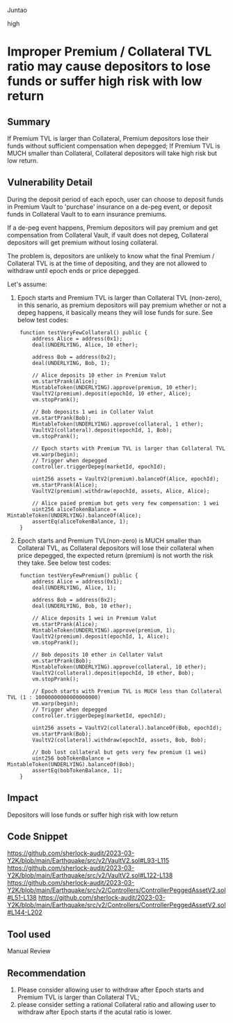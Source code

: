 Juntao

high

# Improper Premium / Collateral TVL ratio may cause depositors to lose funds or suffer high risk with low return

## Summary
If Premium TVL is larger than Collateral, Premium depositors lose their funds without sufficient compensation when depegged;
If Premium TVL is MUCH smaller than Collateral, Collateral depositors will take high risk but low return.

## Vulnerability Detail
During the deposit period of each epoch, user can choose to deposit funds in Premium Vault to 'purchase' insurance on a de-peg event, or deposit funds in Collateral Vault to to earn insurance premiums.

If a de-peg event happens, Premium depositors will pay premium and get compensation from Collateral Vault, if vault does not depeg, Collateral depositors will get premium without losing collateral.

The problem is, depositors are unlikely to know what the final Premium / Collateral TVL is at the time of depositing, and they are not allowed to withdraw until epoch ends or price depegged.

Let's assume:
1. Epoch starts and Premium TVL is larger than Collateral TVL (non-zero), in this senario, as premium depositors will pay premium whether or not a depeg happens, it basically means they will lose funds for sure. See below test codes:
```solidity
    function testVeryFewCollateral() public {
        address Alice = address(0x1);
        deal(UNDERLYING, Alice, 10 ether);

        address Bob = address(0x2);
        deal(UNDERLYING, Bob, 1);

        // Alice deposits 10 ether in Premium Valut
        vm.startPrank(Alice);
        MintableToken(UNDERLYING).approve(premium, 10 ether);
        VaultV2(premium).deposit(epochId, 10 ether, Alice);
        vm.stopPrank();

        // Bob deposits 1 wei in Collater Valut
        vm.startPrank(Bob);
        MintableToken(UNDERLYING).approve(collateral, 1 ether);
        VaultV2(collateral).deposit(epochId, 1, Bob);
        vm.stopPrank();

        // Epoch starts with Premium TVL is larger than Collateral TVL
        vm.warp(begin);
        // Trigger when depegged
        controller.triggerDepeg(marketId, epochId);

        uint256 assets = VaultV2(premium).balanceOf(Alice, epochId);
        vm.startPrank(Alice);
        VaultV2(premium).withdraw(epochId, assets, Alice, Alice);

        // Alice paied premium but gets very few compensation: 1 wei
        uint256 aliceTokenBalance = MintableToken(UNDERLYING).balanceOf(Alice);
        assertEq(aliceTokenBalance, 1);
    }
```

2. Epoch starts and Premium TVL(non-zero) is MUCH smaller than Collateral TVL, as Collateral depositors will lose their collateral when price depegged, the expected return (premium) is not worth the risk they take. See below test codes:
```solidity
    function testVeryFewPremium() public {
        address Alice = address(0x1);
        deal(UNDERLYING, Alice, 1);

        address Bob = address(0x2);
        deal(UNDERLYING, Bob, 10 ether);

        // Alice deposits 1 wei in Premium Valut
        vm.startPrank(Alice);
        MintableToken(UNDERLYING).approve(premium, 1);
        VaultV2(premium).deposit(epochId, 1, Alice);
        vm.stopPrank();

        // Bob deposits 10 ether in Collater Valut
        vm.startPrank(Bob);
        MintableToken(UNDERLYING).approve(collateral, 10 ether);
        VaultV2(collateral).deposit(epochId, 10 ether, Bob);
        vm.stopPrank();

        // Epoch starts with Premium TVL is MUCH less than Collateral TVL (1 : 10000000000000000000)
        vm.warp(begin);
        // Trigger when depegged
        controller.triggerDepeg(marketId, epochId);

        uint256 assets = VaultV2(collateral).balanceOf(Bob, epochId);
        vm.startPrank(Bob);
        VaultV2(collateral).withdraw(epochId, assets, Bob, Bob);

        // Bob lost collateral but gets very few premium (1 wei)
        uint256 bobTokenBalance = MintableToken(UNDERLYING).balanceOf(Bob);
        assertEq(bobTokenBalance, 1);
    }
```

## Impact
Depositors will lose funds or suffer high risk with low return

## Code Snippet
https://github.com/sherlock-audit/2023-03-Y2K/blob/main/Earthquake/src/v2/VaultV2.sol#L93-L115
https://github.com/sherlock-audit/2023-03-Y2K/blob/main/Earthquake/src/v2/VaultV2.sol#L122-L138
https://github.com/sherlock-audit/2023-03-Y2K/blob/main/Earthquake/src/v2/Controllers/ControllerPeggedAssetV2.sol#L51-L138
https://github.com/sherlock-audit/2023-03-Y2K/blob/main/Earthquake/src/v2/Controllers/ControllerPeggedAssetV2.sol#L144-L202

## Tool used

Manual Review

## Recommendation
1. Please consider allowing user to withdraw after Epoch starts and Premium TVL is larger than Collateral TVL;
2. please consider setting a rational Collateral ratio and allowing user to withdraw after Epoch starts if the acutal ratio is lower.
